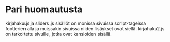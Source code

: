 # Pari huomautusta

kirjahaku.js ja sliders.js sisällöt on monissa sivuissa script-tageissa footterien alla ja muissakin
sivuissa niiden lisäykset ovat siellä. kirjahaku2.js on tarkoitettu sivuille, jotka ovat kansioiden 
sisällä.
